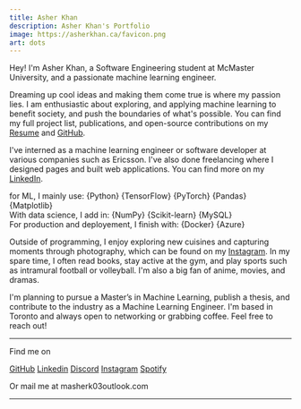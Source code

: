 ```yaml
---
title: Asher Khan
description: Asher Khan's Portfolio
image: https://asherkhan.ca/favicon.png
art: dots
---
```


Hey! I'm Asher Khan, a Software Engineering student at McMaster University, and a passionate machine learning engineer.

Dreaming up cool ideas and making them come true is where my passion lies. I am enthusiastic about exploring, and applying machine learning to benefit society, and push the boundaries of what's possible. You can find my full project list, publications, and open-source contributions on my <a href="../public/Asher_Khan_Resume.pdf" target="_blank" rel="noopener noreferrer">Resume</a> and [GitHub](https://github.com/asherk7).

I've interned as a machine learning engineer or software developer at various companies such as Ericsson. I've also done freelancing where I designed pages and built web applications. You can find more on my [LinkedIn](https://www.linkedin.com/in/asher-khan13/).

for ML, I mainly use: {Python} {TensorFlow} {PyTorch} {Pandas} {Matplotlib}  
With data science, I add in: {NumPy} {Scikit-learn} {MySQL}  
For production and deployement, I finish with: {Docker} {Azure}

Outside of programming, I enjoy exploring new cuisines and capturing moments through photography, which can be found on my [Instagram](https://instagram.com/_asher.kh). In my spare time, I often read books, stay active at the gym, and play sports such as intramural football or volleyball. I'm also a big fan of anime, movies, and dramas.

I'm planning to pursue a Master’s in Machine Learning, publish a thesis, and contribute to the industry as a Machine Learning Engineer. I'm based in Toronto and always open to networking or grabbing coffee. Feel free to reach out!

<div flex-auto />

---

Find me on

<p flex="~ gap-2 wrap" class="mt--2!">
  <a href="https://github.com/asherk7" target="_blank"><span op75 i-simple-icons-github /> GitHub</a>
  <a href="https://www.linkedin.com/in/asher-khan13/" target="_blank"><span op75 i-simple-icons-linkedin /> Linkedin</a>
  <a href="https://discord.com/users/647306838148251648" target="_blank"><span op75 i-simple-icons-discord /> Discord</a>
  <a href="https://www.instagram.com/_asher.kh" target="_blank"><span op75 i-simple-icons-instagram /> Instagram</a>
  <a href="https://open.spotify.com/user/22cjx7umpkdnqnmjnk37n642q?si=bee38c5579cd486e" target="_blank"><span op75 i-simple-icons-spotify /> Spotify</a>
</p>

Or mail me at <span font-mono>masherk03<span i-carbon-at/>outlook.com</span>

---
